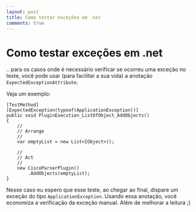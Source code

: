 ```yaml
---
layout: post
title: Como testar exceções em .net 
comments: true
---
```


# Como testar exceções em .net 

.. para os casos onde é necessário verificar se ocorreu uma exceção no teste, você pode usar (para facilitar a sua vida) a anotação `ExpectedExceptionAttribute`.

Veja um exemplo:


	[TestMethod]
	[ExpectedException(typeof(ApplicationException))]
	public void PluginExecution_ListOfObject_AddObjects()
	{
		//
		// Arrange
		//
		var emptyList = new List<IObject>();
		
		//
		// Act
		//
	    new CiscoParserPlugin()
			.AddObjects(emptyList);
	}


Nesse caso eu espero que esse teste, ao chegar ao final, dispare um exceção do tipo `ApplicationException`. Usando essa anotação, você economiza a verificação da exceção manual. Além de melhorar a leitura ;)